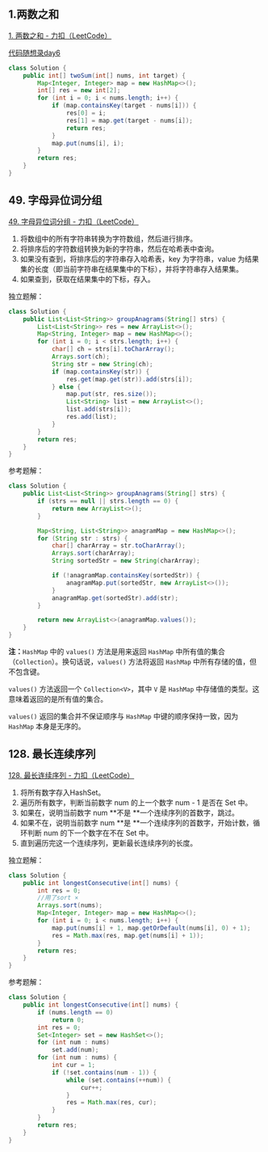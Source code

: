 ## 1.两数之和

[1. 两数之和 - 力扣（LeetCode）](https://leetcode.cn/problems/two-sum/description/?envType=study-plan-v2&envId=top-100-liked)

[代码随想录day6 ](..\训练营\9.11—9.30\9月16日day6.md) 

```java
class Solution {
    public int[] twoSum(int[] nums, int target) {
        Map<Integer, Integer> map = new HashMap<>();
        int[] res = new int[2];
        for (int i = 0; i < nums.length; i++) {
            if (map.containsKey(target - nums[i])) {
                res[0] = i;
                res[1] = map.get(target - nums[i]);
                return res;
            }
            map.put(nums[i], i);
        }
        return res;
    }
}
```



## 49. 字母异位词分组

[49. 字母异位词分组 - 力扣（LeetCode）](https://leetcode.cn/problems/group-anagrams/description/?envType=study-plan-v2&envId=top-100-liked)

1. 将数组中的所有字符串转换为字符数组，然后进行排序。
2. 将排序后的字符数组转换为新的字符串，然后在哈希表中查询。
3. 如果没有查到，将排序后的字符串存入哈希表，key 为字符串，value 为结果集的长度（即当前字符串在结果集中的下标），并将字符串存入结果集。
4. 如果查到，获取在结果集中的下标，存入。

独立题解：

```java
class Solution {
    public List<List<String>> groupAnagrams(String[] strs) {
        List<List<String>> res = new ArrayList<>();
        Map<String, Integer> map = new HashMap<>();
        for (int i = 0; i < strs.length; i++) {
            char[] ch = strs[i].toCharArray();
            Arrays.sort(ch);
            String str = new String(ch);
            if (map.containsKey(str)) {
                res.get(map.get(str)).add(strs[i]);
            } else {
                map.put(str, res.size());
                List<String> list = new ArrayList<>();
                list.add(strs[i]);
                res.add(list);
            }
        }
        return res;
    }
}
```

参考题解：

```java
class Solution {
    public List<List<String>> groupAnagrams(String[] strs) {
        if (strs == null || strs.length == 0) {
            return new ArrayList<>();
        }

        Map<String, List<String>> anagramMap = new HashMap<>();
        for (String str : strs) {
            char[] charArray = str.toCharArray();
            Arrays.sort(charArray);
            String sortedStr = new String(charArray);

            if (!anagramMap.containsKey(sortedStr)) {
                anagramMap.put(sortedStr, new ArrayList<>());
            }
            anagramMap.get(sortedStr).add(str);
        }

        return new ArrayList<>(anagramMap.values());
    }
}
```

**注：**`HashMap` 中的 `values()` 方法是用来返回 `HashMap` 中所有值的集合（`Collection`）。换句话说，`values()` 方法将返回 `HashMap` 中所有存储的值，但不包含键。

`values()` 方法返回一个 `Collection<V>`，其中 `V` 是 `HashMap` 中存储值的类型。这意味着返回的是所有值的集合。

`values()` 返回的集合并不保证顺序与 `HashMap` 中键的顺序保持一致，因为 `HashMap` 本身是无序的。



## 128. 最长连续序列

[128. 最长连续序列 - 力扣（LeetCode）](https://leetcode.cn/problems/longest-consecutive-sequence/description/?envType=study-plan-v2&envId=top-100-liked)

1. 将所有数字存入HashSet。
2. 遍历所有数字，判断当前数字 num 的上一个数字 num - 1 是否在 Set 中。
3. 如果在，说明当前数字 num **不是 **一个连续序列的首数字，跳过。
4. 如果不在，说明当前数字 num **是 **一个连续序列的首数字，开始计数，循环判断 num 的下一个数字在不在 Set 中。
5. 直到遍历完这一个连续序列，更新最长连续序列的长度。



独立题解：

```java
class Solution {
    public int longestConsecutive(int[] nums) {
        int res = 0;
        //用了sort ×
        Arrays.sort(nums);
        Map<Integer, Integer> map = new HashMap<>();
        for (int i = 0; i < nums.length; i++) {
            map.put(nums[i] + 1, map.getOrDefault(nums[i], 0) + 1);
            res = Math.max(res, map.get(nums[i] + 1));
        }
        return res;
    }
}
```

参考题解：

```java
class Solution {
    public int longestConsecutive(int[] nums) {
        if (nums.length == 0)
            return 0;
        int res = 0;
        Set<Integer> set = new HashSet<>();
        for (int num : nums)
            set.add(num);
        for (int num : nums) {
            int cur = 1;
            if (!set.contains(num - 1)) {
                while (set.contains(++num)) {
                    cur++;
                }
                res = Math.max(res, cur);
            }
        }
        return res;
    }
}
```



